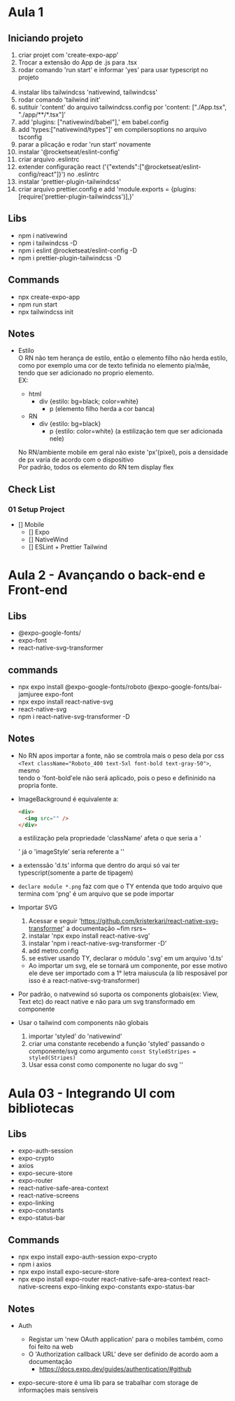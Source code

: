 # Aula 1

## Iniciando projeto

1. criar projet com 'create-expo-app'
2. Trocar a extensão do App de .js para .tsx
3. rodar comando 'run start' e informar 'yes' para usar typescript no projeto
   <br><br/>
4. instalar libs tailwindcss 'nativewind, tailwindcss'
5. rodar comando 'tailwind init'
6. sutituir 'content' do arquivo tailwindcss.config por 'content: ["./App.tsx", "./app/**/*.tsx"]'
7. add 'plugins: ["nativewind/babel"],' em babel.config
8. add 'types:["nativewind/types"]' em compilersoptions no arquivo tsconfig
9. parar a plicação e rodar 'run start' novamente
10. instalar '@rocketseat/eslint-config'
11. criar arquivo .eslintrc
12. extender configuração react ('{"extends":["@rocketseat/eslint-config/react"]}') no .eslintrc
13. instalar 'prettier-plugin-tailwindcss'
14. criar arquivo prettier.config e add 'module.exports = {plugins: [require('prettier-plugin-tailwindcss')],}'

## Libs

- npm i nativewind
- npm i tailwindcss -D
- npm i eslint @rocketseat/eslint-config -D
- npm i prettier-plugin-tailwindcss -D

## Commands

- npx create-expo-app <project-name>
- npm run start
- npx tailwindcss init

## Notes

- Estilo  
  O RN não tem herança de estilo, então o elemento filho não herda estilo, como por exemplo uma cor de texto tefinida no elemento pia/mãe, tendo que ser adicionado no proprio elemento.  
  EX:

  - html
    - div {estilo: bg=black; color=white}
      - p (elemento filho herda a cor banca)
  - RN
    - div {estilo: bg=black}
      - p {estilo: color=white} (a estilização tem que ser adicionada nele)

  No RN/ambiente mobile em geral não existe 'px'(pixel), pois a densidade de px varia de acordo com o dispositivo  
  Por padrão, todos os elemento do RN tem display flex

## Check List

### 01 Setup Project

- [] Mobile
  - [] Expo
  - [] NativeWind
  - [] ESLint + Prettier Tailwind

# Aula 2 - Avançando o back-end e Front-end

## Libs

- @expo-google-fonts/<font-name>
- expo-font
- react-native-svg-transformer

## commands

- npx expo install @expo-google-fonts/roboto @expo-google-fonts/bai-jamjuree expo-font
- npx expo install react-native-svg
- react-native-svg
- npm i react-native-svg-transformer -D

## Notes

- No RN apos importar a fonte, não se comtrola mais o peso dela por css `<Text className="Roboto_400 text-5xl font-bold text-gray-50">`, mesmo  
  tendo o 'font-bold'ele não será aplicado, pois o peso e defininido na propria fonte.

- ImageBackground é equivalente a:

  ```html
  <div>
    <img src="" />
  </div>
  ```

  a estilização pela propriedade 'className' afeta o que seria a '<div>' já o 'imageStyle' seria referente a '<img/>'

- a extenssão 'd.ts' informa que dentro do arqui só vai ter typescript(somente a parte de tipagem)
- `declare module *.png` faz com que o TY entenda que todo arquivo que termina com 'png' é um arquivo que se pode importar

- Importar SVG

  1. Acessar e seguir 'https://github.com/kristerkari/react-native-svg-transformer' a documentação ~fim rsrs~
  2. instalar 'npx expo install react-native-svg'
  3. instalar 'npm i react-native-svg-transformer -D'
  4. add metro.config
  5. se estiver usando TY, declarar o módulo '.svg' em um arquivo 'd.ts'

  - Ao importar um svg, ele se tornará um componente, por esse motivo ele deve ser importado com a 1° letra maiuscula (a lib resposável por isso é a react-native-svg-transformer)

- Por padrão, o natvewind só suporta os components globais(ex: View, Text etc) do react native e não para um svg transformado em componente

- Usar o tailwind com components não globais
  1. importar 'styled' do 'nativewind'
  2. criar uma constante recebendo a função 'styled' passando o componente/svg como argumento `const StyledStripes = styled(Stripes)`
  3. Usar essa const como componente no lugar do svg '<StyledStripes/>'

# Aula 03 - Integrando UI com bibliotecas

## Libs

- expo-auth-session
- expo-crypto
- axios
- expo-secure-store
- expo-router
- react-native-safe-area-context
- react-native-screens
- expo-linking
- expo-constants
- expo-status-bar

## Commands

- npx expo install expo-auth-session expo-crypto
- npm i axios
- npx expo install expo-secure-store
- npx expo install expo-router react-native-safe-area-context react-native-screens expo-linking expo-constants expo-status-bar

## Notes

- Auth

  - Registar um 'new OAuth application' para o mobiles também, como foi feito na web
  - O 'Authorization callback URL' deve ser definido de acordo aom a documentação
    - https://docs.expo.dev/guides/authentication/#github

- expo-secure-store é uma lib para se trabalhar com storage de informações mais sensíveis
